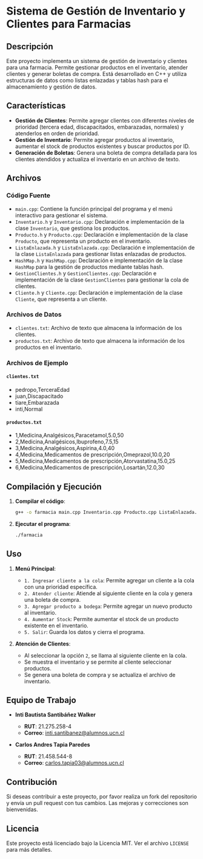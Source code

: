 # Sistema de Gestión de Inventario y Clientes para Farmacias

## Descripción

Este proyecto implementa un sistema de gestión de inventario y clientes para una farmacia. Permite gestionar productos en el inventario, atender clientes y generar boletas de compra. Está desarrollado en C++ y utiliza estructuras de datos como listas enlazadas y tablas hash para el almacenamiento y gestión de datos.

## Características

- **Gestión de Clientes**: Permite agregar clientes con diferentes niveles de prioridad (tercera edad, discapacitados, embarazadas, normales) y atenderlos en orden de prioridad.
- **Gestión de Inventario**: Permite agregar productos al inventario, aumentar el stock de productos existentes y buscar productos por ID.
- **Generación de Boletas**: Genera una boleta de compra detallada para los clientes atendidos y actualiza el inventario en un archivo de texto.

## Archivos

### Código Fuente

- `main.cpp`: Contiene la función principal del programa y el menú interactivo para gestionar el sistema.
- `Inventario.h` y `Inventario.cpp`: Declaración e implementación de la clase `Inventario`, que gestiona los productos.
- `Producto.h` y `Producto.cpp`: Declaración e implementación de la clase `Producto`, que representa un producto en el inventario.
- `ListaEnlazada.h` y `ListaEnlazada.cpp`: Declaración e implementación de la clase `ListaEnlazada` para gestionar listas enlazadas de productos.
- `HashMap.h` y `HashMap.cpp`: Declaración e implementación de la clase `HashMap` para la gestión de productos mediante tablas hash.
- `GestionClientes.h` y `GestionClientes.cpp`: Declaración e implementación de la clase `GestionClientes` para gestionar la cola de clientes.
- `Cliente.h` y `Cliente.cpp`: Declaración e implementación de la clase `Cliente`, que representa a un cliente.

### Archivos de Datos

- `clientes.txt`: Archivo de texto que almacena la información de los clientes.
- `productos.txt`: Archivo de texto que almacena la información de los productos en el inventario.

### Archivos de Ejemplo

#### `clientes.txt`

- pedropo,TerceraEdad
- juan,Discapacitado
- tiare,Embarazada
- inti,Normal

#### `productos.txt`

- 1,Medicina,Analgésicos,Paracetamol,5.0,50
- 2,Medicina,Analgésicos,Ibuprofeno,7.5,15
- 3,Medicina,Analgésicos,Aspirina,4.0,40
- 4,Medicina,Medicamentos de prescripción,Omeprazol,10.0,20
- 5,Medicina,Medicamentos de prescripción,Atorvastatina,15.0,25
- 6,Medicina,Medicamentos de prescripción,Losartán,12.0,30


## Compilación y Ejecución

1. **Compilar el código**:
    ```sh
    g++ -o farmacia main.cpp Inventario.cpp Producto.cpp ListaEnlazada.cpp HashMap.cpp GestionClientes.cpp Cliente.cpp
    ```

2. **Ejecutar el programa**:
    ```sh
    ./farmacia
    ```

## Uso

1. **Menú Principal**:
    - `1. Ingresar cliente a la cola`: Permite agregar un cliente a la cola con una prioridad específica.
    - `2. Atender cliente`: Atiende al siguiente cliente en la cola y genera una boleta de compra.
    - `3. Agregar producto a bodega`: Permite agregar un nuevo producto al inventario.
    - `4. Aumentar Stock`: Permite aumentar el stock de un producto existente en el inventario.
    - `5. Salir`: Guarda los datos y cierra el programa.

2. **Atención de Clientes**:
    - Al seleccionar la opción `2`, se llama al siguiente cliente en la cola.
    - Se muestra el inventario y se permite al cliente seleccionar productos.
    - Se genera una boleta de compra y se actualiza el archivo de inventario.

## Equipo de Trabajo

- **Inti Bautista Santibáñez Walker**
  - **RUT**: 21.275.258-4
  - **Correo**: inti.santibanez@alumnos.ucn.cl

- **Carlos Andres Tapia Paredes**
  - **RUT**: 21.458.544-8
  - **Correo**: carlos.tapia03@alumnos.ucn.cl

## Contribución

Si deseas contribuir a este proyecto, por favor realiza un fork del repositorio y envía un pull request con tus cambios. Las mejoras y correcciones son bienvenidas.

## Licencia

Este proyecto está licenciado bajo la Licencia MIT. Ver el archivo `LICENSE` para más detalles.
